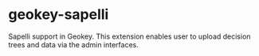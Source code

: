 # geokey-sapelli

Sapelli support in Geokey. This extension enables user to upload decision trees and data via the admin interfaces.
